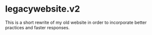 # legacywebsite.v2
This is a short rewrite of my old website in order to incorporate better practices and faster responses.
